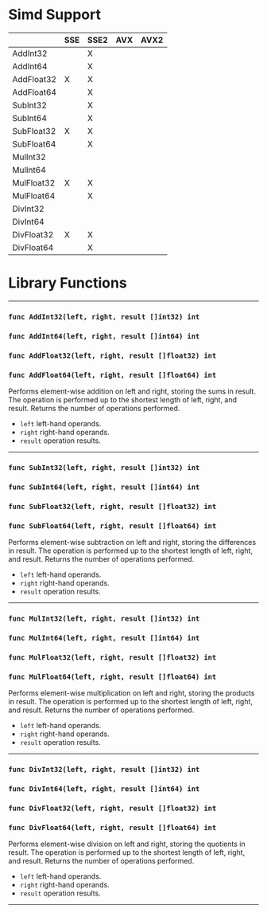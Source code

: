 # Simd Support
|          |SSE|SSE2|AVX|AVX2|
|----------|---|----|---|----|
|AddInt32  |   |X   |   |    |
|AddInt64  |   |X   |   |    |
|AddFloat32|X  |X   |   |    |
|AddFloat64|   |X   |   |    |
|SubInt32  |   |X   |   |    |
|SubInt64  |   |X   |   |    |
|SubFloat32|X  |X   |   |    |
|SubFloat64|   |X   |   |    |
|MulInt32  |   |    |   |    |
|MulInt64  |   |    |   |    |
|MulFloat32|X  |X   |   |    |
|MulFloat64|   |X   |   |    |
|DivInt32  |   |    |   |    |
|DivInt64  |   |    |   |    |
|DivFloat32|X  |X   |   |    |
|DivFloat64|   |X   |   |    |
# Library Functions
---
### ```func AddInt32(left, right, result []int32) int```
### ```func AddInt64(left, right, result []int64) int```
### ```func AddFloat32(left, right, result []float32) int```
### ```func AddFloat64(left, right, result []float64) int```
Performs element-wise addition on left and right, storing the sums in result.
The operation is performed up to the shortest length of left, right, and result.
Returns the number of operations performed.
- ```left``` left-hand operands.
- ```right``` right-hand operands.
- ```result``` operation results.
---
### ```func SubInt32(left, right, result []int32) int```
### ```func SubInt64(left, right, result []int64) int```
### ```func SubFloat32(left, right, result []float32) int```
### ```func SubFloat64(left, right, result []float64) int```
Performs element-wise subtraction on left and right, storing the differences in result.
The operation is performed up to the shortest length of left, right, and result.
Returns the number of operations performed.
- ```left``` left-hand operands.
- ```right``` right-hand operands.
- ```result``` operation results.
---
### ```func MulInt32(left, right, result []int32) int```
### ```func MulInt64(left, right, result []int64) int```
### ```func MulFloat32(left, right, result []float32) int```
### ```func MulFloat64(left, right, result []float64) int```
Performs element-wise multiplication on left and right, storing the products in result.
The operation is performed up to the shortest length of left, right, and result.
Returns the number of operations performed.
- ```left``` left-hand operands.
- ```right``` right-hand operands.
- ```result``` operation results.
---
### ```func DivInt32(left, right, result []int32) int```
### ```func DivInt64(left, right, result []int64) int```
### ```func DivFloat32(left, right, result []float32) int```
### ```func DivFloat64(left, right, result []float64) int```
Performs element-wise division on left and right, storing the quotients in result.
The operation is performed up to the shortest length of left, right, and result.
Returns the number of operations performed.
- ```left``` left-hand operands.
- ```right``` right-hand operands.
- ```result``` operation results.
---
